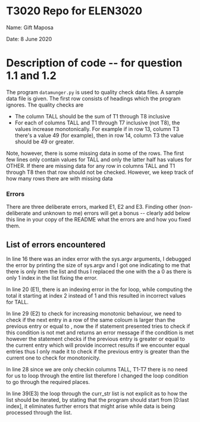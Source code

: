 
# T3020   Repo for ELEN3020

Name: Gift Maposa


Date: 8 June 2020

# Description of code -- for question 1.1 and 1.2

The program `datamunger.py` is used to quality check data files. A
sample data file is given. The first row consists of headings which
the program ignores. The quality checks are

* The column TALL should be the sum of T1 through T8 inclusive
* For each of columns TALL and T1 through T7 inclusive (not T8),  the values increase monotonically. For example if in row 13, column T3 there's a value 49 (for example), then in row 14, column T3 the value should be 49 or greater.

Note, however, there is some missing data in some of the rows. The first few lines only contain values for TALL and only the latter half has values for OTHER.  If there are missing data for any row in columns TALL and T1 through T8 then that row should not be checked. However, we keep track of how many rows there are with missing data


### Errors

There are three deliberate errors, marked E1, E2 and E3. Finding other (non-deliberate and unknown to me)  errors will get a bonus -- clearly add below this line in your copy of the README what the errors are and how you fixed them.

## List of errors encountered

In line 16 there was an index error with the sys.argv arguments, I debugged the error by printing the size of sys.argv and I got one indicating to me that there is only item the list and thus I replaced the one with the a 0 as there is only 1 index in the list fixing the error.

In line 20 (E1), there is an indexing error in the for loop, while computing the total it starting at index 2 instead of 1 and this resulted in incorrect values for TALL.

In line 29 (E2) to check for increasing monotonic behaviour, we need to check if the next entry in a row of the same coloum is larger than the previous entry or equal to , now the if statement presented tries to check if this condition is not met and returns an error message if the condition is met however the statement checks if the previous entry is greater or equal to the current entry which will provide incorrect results  if we encounter equal entries thus I only made it to check if the previous entry is greater than the current one to check for monotonicity.

In line 28 since we are only checkin columns TALL, T1-T7 there is no need for us to loop through the entire list therefore I changed the loop condition to go through the required places.

In line 39(E3) the loop through the curr_str list is not explicit as to how the list should be iterated, by stating that the program should start from [0:last index], it eliminates further errors that might arise while data is being processed through the list.

